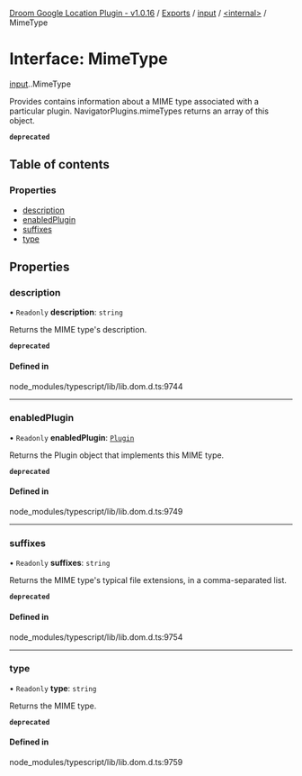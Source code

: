 [Droom Google Location Plugin - v1.0.16](../README.md) / [Exports](../modules.md) / [input](../modules/input.md) / [<internal\>](../modules/input._internal_.md) / MimeType

# Interface: MimeType

[input](../modules/input.md).[<internal>](../modules/input._internal_.md).MimeType

Provides contains information about a MIME type associated with a particular plugin. NavigatorPlugins.mimeTypes returns an array of this object.

**`deprecated`**

## Table of contents

### Properties

- [description](input._internal_.MimeType.md#description)
- [enabledPlugin](input._internal_.MimeType.md#enabledplugin)
- [suffixes](input._internal_.MimeType.md#suffixes)
- [type](input._internal_.MimeType.md#type)

## Properties

### description

• `Readonly` **description**: `string`

Returns the MIME type's description.

**`deprecated`**

#### Defined in

node_modules/typescript/lib/lib.dom.d.ts:9744

___

### enabledPlugin

• `Readonly` **enabledPlugin**: [`Plugin`](../modules/input._internal_.md#plugin)

Returns the Plugin object that implements this MIME type.

**`deprecated`**

#### Defined in

node_modules/typescript/lib/lib.dom.d.ts:9749

___

### suffixes

• `Readonly` **suffixes**: `string`

Returns the MIME type's typical file extensions, in a comma-separated list.

**`deprecated`**

#### Defined in

node_modules/typescript/lib/lib.dom.d.ts:9754

___

### type

• `Readonly` **type**: `string`

Returns the MIME type.

**`deprecated`**

#### Defined in

node_modules/typescript/lib/lib.dom.d.ts:9759
